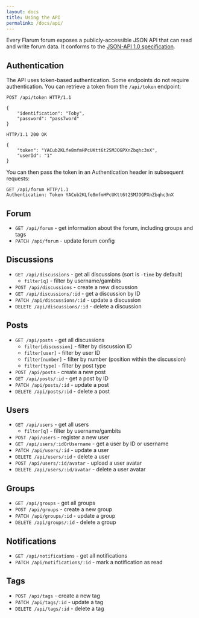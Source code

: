 ```yaml
---
layout: docs
title: Using the API
permalink: /docs/api/
---
```

Every Flarum forum exposes a publicly-accessible JSON API that can read and write forum data. It conforms to the [JSON-API 1.0 specification](http://jsonapi.org/).

## Authentication

The API uses token-based authentication. Some endpoints do not require authentication. You can retrieve a token from the `/api/token` endpoint:

    POST /api/token HTTP/1.1

    {
        "identification": "Toby",
        "password": "pass7word"
    }
    
    HTTP/1.1 200 OK
    
    {
        "token": "YACub2KLfe8mfmHPcUKtt6t2SMJOGPXnZbqhc3nX",
        "userId": "1"
    }

You can then pass the token in an Authentication header in subsequent requests:

    GET /api/forum HTTP/1.1
    Authentication: Token YACub2KLfe8mfmHPcUKtt6t2SMJOGPXnZbqhc3nX

## Forum

* `GET /api/forum` - get information about the forum, including groups and tags
* `PATCH /api/forum` - update forum config

## Discussions

* `GET /api/discussions` - get all discussions (sort is `-time` by default)
    * `filter[q]` - filter by username/gambits
* `POST /api/discussions` - create a new discussion
* `GET /api/discussions/:id` - get a discussion by ID
* `PATCH /api/discussions/:id` - update a discussion
* `DELETE /api/discussions/:id` - delete a discussion

## Posts

* `GET /api/posts` - get all discussions
    * `filter[discussion]` - filter by discussion ID
    * `filter[user]` - filter by user ID
    * `filter[number]` - filter by number (position within the discussion)
    * `filter[type]` - filter by post type
* `POST /api/posts` - create a new post
* `GET /api/posts/:id` - get a post by ID
* `PATCH /api/posts/:id` - update a post
* `DELETE /api/posts/:id` - delete a post

## Users

* `GET /api/users` - get all users
    * `filter[q]` - filter by username/gambits
* `POST /api/users` - register a new user
* `GET /api/users/:idOrUsername` - get a user by ID or username
* `PATCH /api/users/:id` - update a user
* `DELETE /api/users/:id` - delete a user
* `POST /api/users/:id/avatar` - upload a user avatar
* `DELETE /api/users/:id/avatar` - delete a user avatar

## Groups

* `GET /api/groups` - get all groups
* `POST /api/groups` - create a new group
* `PATCH /api/groups/:id` - update a group
* `DELETE /api/groups/:id` - delete a group

## Notifications

* `GET /api/notifications` - get all notifications
* `PATCH /api/notifications/:id` - mark a notification as read

## Tags

* `POST /api/tags` - create a new tag
* `PATCH /api/tags/:id` - update a tag
* `DELETE /api/tags/:id` - delete a tag

